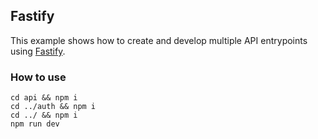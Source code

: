 ## Fastify

This example shows how to create and develop multiple API entrypoints using [Fastify](https://www.fastify.io/).

### How to use

```
cd api && npm i
cd ../auth && npm i
cd ../ && npm i
npm run dev
```
